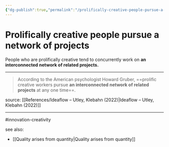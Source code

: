 ```yaml
---
{"dg-publish":true,"permalink":"/prolifically-creative-people-pursue-a-network-of-projects/"}
---
```



# Prolifically creative people pursue a network of projects

People who are prolifically creative tend to concurrently work on **an interconnected network of related projects.**

---

> According to the American psychologist Howard Gruber, ==prolific creative workers pursue **an interconnected network of related projects** at any one time==. 

source: [[References/Ideaflow – Utley, Klebahn (2022)\|Ideaflow – Utley, Klebahn (2022)]]

---
#innovation-creativity

see also:
- [[Quality arises from quantity\|Quality arises from quantity]]
